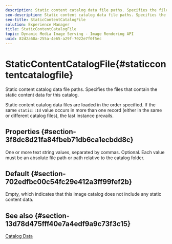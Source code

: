 ```yaml
---
description: Static content catalog data file paths. Specifies the files that contain the static content data for this catalog.
seo-description: Static content catalog data file paths. Specifies the files that contain the static content data for this catalog.
seo-title: StaticContentCatalogFile
solution: Experience Manager
title: StaticContentCatalogFile
topic: Dynamic Media Image Serving - Image Rendering API
uuid: 82d2a68a-255a-4e65-a29f-7022e7f0f5ec
---
```


# StaticContentCatalogFile{#staticcontentcatalogfile}

Static content catalog data file paths. Specifies the files that contain the static content data for this catalog.

Static content catalog data files are loaded in the order specified. If the same `static::Id` value occurs in more than one record (either in the same or different catalog files), the last instance prevails.

## Properties {#section-3f8dc8d21fa84fbeb71db6ca1ecbdd8c}

One or more text string values, separated by commas. Optional. Each value must be an absolute file path or path relative to the catalog folder.

## Default {#section-702edfbc00c54fc29e412a3ff99fef2b}

Empty, which indicates that this image catalog does not include any static content data.

## See also {#section-13d78d475fff40e7a4edf9a9c73f3c15}

[Catalog Data](../../../../../is-api/image-catalog/image-serving-api-ref/c-image-catalog-reference/c-overview/c-catalog-data-fields/c-catalog-data-fields.md#concept-b19581028ec44f98b9f5943624403d29) 
